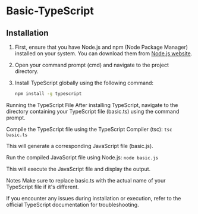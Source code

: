 # Basic-TypeScript

## Installation

1. First, ensure that you have Node.js and npm (Node Package Manager) installed on your system. You can download them from [Node.js website](https://nodejs.org/).

2. Open your command prompt (cmd) and navigate to the project directory.

3. Install TypeScript globally using the following command:

   ```bash
   npm install -g typescript
Running the TypeScript File
After installing TypeScript, navigate to the directory containing your TypeScript file (basic.ts) using the command prompt.

Compile the TypeScript file using the TypeScript Compiler (tsc):
 `tsc basic.ts`

This will generate a corresponding JavaScript file (basic.js).

Run the compiled JavaScript file using Node.js:
 `node basic.js`

This will execute the JavaScript file and display the output.

Notes
Make sure to replace basic.ts with the actual name of your TypeScript file if it's different.

If you encounter any issues during installation or execution, refer to the official TypeScript documentation for troubleshooting.




